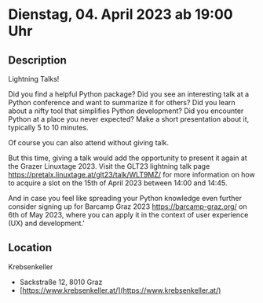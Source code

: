 # Dienstag, 04. April 2023 ab 19:00 Uhr

## Description

Lightning Talks!

Did you find a helpful Python package? Did you see an interesting talk at a Python conference and want to summarize it for others? Did you learn about a nifty tool that simplifies Python development? Did you encounter Python at a place you never expected? Make a short presentation about it, typically 5 to 10 minutes.

Of course you can also attend without giving talk.

But this time, giving a talk would add the opportunity to present it again at the Grazer Linuxtage 2023. Visit the GLT23 lightning talk page <https://pretalx.linuxtage.at/glt23/talk/WLT9MZ/> for more information on how to acquire a slot on the 15th of April 2023 between 14:00 and 14:45.

And in case you feel like spreading your Python knowledge even further consider signing up for Barcamp Graz 2023 <https://barcamp-graz.org/> on 6th of May 2023, where you can apply it in the context of user experience (UX) and development.'

## Location

Krebsenkeller

- Sackstraße 12, 8010 Graz
- [https://www.krebsenkeller.at/](https://www.krebsenkeller.at/)

